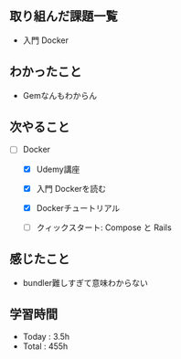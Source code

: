 ## 取り組んだ課題一覧

- 入門 Docker

## わかったこと
- Gemなんもわからん

## 次やること

- [ ] Docker
    - [x] Udemy講座
    - [x] 入門 Dockerを読む
    - [x] Dockerチュートリアル
    - [ ] クィックスタート: Compose と Rails



## 感じたこと
- bundler難しすぎて意味わからない

## 学習時間

- Today : 3.5h
- Total : 455h